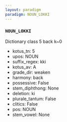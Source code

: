 ```yaml
---
layout: paradigm
paradigm: NOUN_LOKKI
---
```

### ` NOUN_LOKKI `

Dictionary class 5 back k~0
* kotus_tn: 5
* upos: NOUN
* suffix_regex: kki
* kotus_av: A
* grade_dir: weaken
* harmony: back
* possessive: False
* stem_diphthong: None
* deletion: ki
* plurale_tantum: False
* clitics: False
* pos: NOUN
* stem_vowel: None
